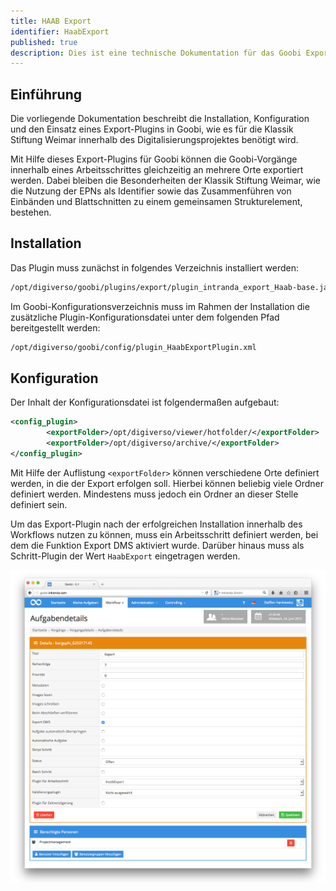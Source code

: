 ```yaml
---
title: HAAB Export
identifier: HaabExport
published: true
description: Dies ist eine technische Dokumentation für das Goobi Export-Plugin zum Export in unterschiedliche Verzeichnisse für die Klassik Stiftung Weimar
---
```

## Einführung
Die vorliegende Dokumentation beschreibt die Installation, Konfiguration und den Einsatz eines Export-Plugins in Goobi, wie es für die Klassik Stiftung Weimar innerhalb des Digitalisierungsprojektes benötigt wird.

Mit Hilfe dieses Export-Plugins für Goobi können die Goobi-Vorgänge innerhalb eines Arbeitsschrittes gleichzeitig an mehrere Orte exportiert werden. Dabei bleiben die Besonderheiten der Klassik Stiftung Weimar, wie die Nutzung der EPNs als Identifier sowie das Zusammenführen von Einbänden und Blattschnitten zu einem gemeinsamen Strukturelement, bestehen.


## Installation
Das Plugin muss zunächst in folgendes Verzeichnis installiert werden:

```bash
/opt/digiverso/goobi/plugins/export/plugin_intranda_export_Haab-base.jar
```

Im Goobi-Konfigurationsverzeichnis muss im Rahmen der Installation die zusätzliche Plugin-Konfigurationsdatei unter dem folgenden Pfad bereitgestellt werden:

```bash
/opt/digiverso/goobi/config/plugin_HaabExportPlugin.xml
```


## Konfiguration
Der Inhalt der Konfigurationsdatei ist folgendermaßen aufgebaut:

```xml
<config_plugin>
        <exportFolder>/opt/digiverso/viewer/hotfolder/</exportFolder>
        <exportFolder>/opt/digiverso/archive/</exportFolder>
</config_plugin>
```

Mit Hilfe der Auflistung `<exportFolder>` können verschiedene Orte definiert werden, in die der Export erfolgen soll. Hierbei können beliebig viele Ordner definiert werden. Mindestens muss jedoch ein Ordner an dieser Stelle definiert sein.

Um das Export-Plugin nach der erfolgreichen Installation innerhalb des Workflows nutzen zu können, muss ein Arbeitsschritt definiert werden, bei dem die Funktion Export DMS aktiviert wurde. Darüber hinaus muss als Schritt-Plugin der Wert `HaabExport` eingetragen werden.

![](screen1.png)
